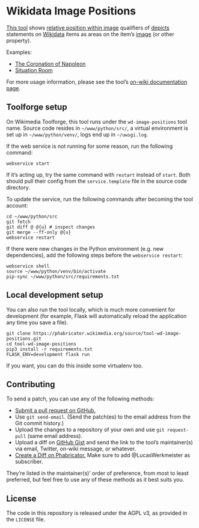# Wikidata Image Positions

[This tool](https://wd-image-positions.toolforge.org/) shows
[relative position within image](https://www.wikidata.org/wiki/Property:P2677) qualifiers
of [depicts](https://www.wikidata.org/wiki/Property:P180) statements on [Wikidata](https://www.wikidata.org/) items
as areas on the item’s [image](https://www.wikidata.org/wiki/Property:P18) (or other property).

Examples:

* [The Coronation of Napoleon](https://wd-image-positions.toolforge.org/item/Q1231009)
* [Situation Room](https://wd-image-positions.toolforge.org/item/Q2915674)

For more usage information,
please see the tool’s [on-wiki documentation page](https://www.wikidata.org/wiki/User:Lucas_Werkmeister/Wikidata_Image_Positions).

## Toolforge setup

On Wikimedia Toolforge, this tool runs under the `wd-image-positions` tool name.
Source code resides in `~/www/python/src/`,
a virtual environment is set up in `~/www/python/venv/`,
logs end up in `~/uwsgi.log`.

If the web service is not running for some reason, run the following command:
```
webservice start
```
If it’s acting up, try the same command with `restart` instead of `start`.
Both should pull their config from the `service.template` file in the source code directory.

To update the service, run the following commands after becoming the tool account:
```
cd ~/www/python/src
git fetch
git diff @ @{u} # inspect changes
git merge --ff-only @{u}
webservice restart
```

If there were new changes in the Python environment (e.g. new dependencies),
add the following steps before the `webservice restart`:
```
webservice shell
source ~/www/python/venv/bin/activate
pip-sync ~/www/python/src/requirements.txt
```

## Local development setup

You can also run the tool locally, which is much more convenient for development
(for example, Flask will automatically reload the application any time you save a file).

```
git clone https://phabricator.wikimedia.org/source/tool-wd-image-positions.git
cd tool-wd-image-positions
pip3 install -r requirements.txt
FLASK_ENV=development flask run
```

If you want, you can do this inside some virtualenv too.

## Contributing

To send a patch, you can use any of the following methods:

* [Submit a pull request on GitHub.](https://github.com/lucaswerkmeister/tool-wd-image-positions)
* Use `git send-email`.
  (Send the patch(es) to the email address from the Git commit history.)
* Upload the changes to a repository of your own and use `git request-pull` (same email address).
* Upload a diff on [GitHub Gist](https://gist.github.com/)
  and send the link to the tool’s maintainer(s) via email, Twitter, on-wiki message, or whatever.
* [Create a Diff on Phabricator.](https://phabricator.wikimedia.org/differential/diff/create/)
  Make sure to add @LucasWerkmeister as subscriber.

They’re listed in the maintainer(s)’ order of preference, from most to least preferred,
but feel free to use any of these methods as it best suits you.

## License

The code in this repository is released under the AGPL v3, as provided in the `LICENSE` file.

